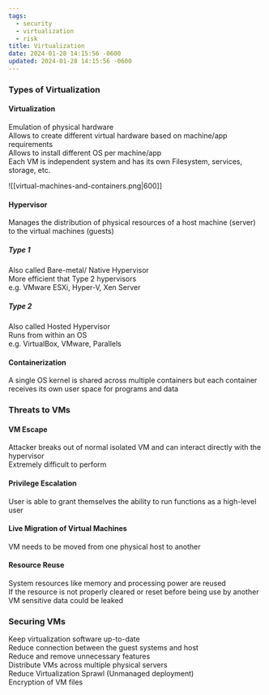```yaml
---
tags:
  - security
  - virtualization
  - risk
title: Virtualization
date: 2024-01-28 14:15:56 -0600
updated: 2024-01-28 14:15:56 -0600
---
```


### Types of Virtualization

#### Virtualization

Emulation of physical hardware  
Allows to create different virtual hardware based on machine/app requirements  
Allows to install different OS per machine/app  
Each VM is independent system and has its own Filesystem, services, storage, etc.

![[virtual-machines-and-containers.png|600]]

#### Hypervisor
Manages the distribution of physical resources of a host machine (server) to the virtual machines (guests)

##### Type 1
Also called Bare-metal/ Native Hypervisor  
More efficient that Type 2 hypervisors  
e.g. VMware ESXi, Hyper-V, Xen Server  

##### Type 2
Also called Hosted Hypervisor  
Runs from within an OS  
e.g. VirtualBox, VMware, Parallels  

#### Containerization
A single OS kernel is shared across multiple containers but each container receives its own user space for programs and data

### Threats to VMs

#### VM Escape
Attacker breaks out of normal isolated VM and can interact directly with the hypervisor  
Extremely difficult to perform

#### Privilege Escalation
User is able to grant themselves the ability to run functions as a high-level user

#### Live Migration of Virtual Machines
VM needs to be moved from one physical host to another

#### Resource Reuse
System resources like memory and processing power are reused  
If the resource is not properly cleared or reset before being use by another VM sensitive data could be leaked

### Securing VMs

Keep virtualization software up-to-date  
Reduce connection between the guest systems and host  
Reduce and remove unnecessary features  
Distribute VMs across multiple physical servers  
Reduce Virtualization Sprawl (Unmanaged deployment)  
Encryption of VM files

